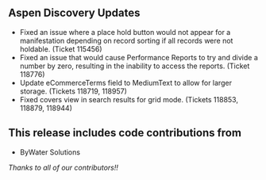 ## Aspen Discovery Updates
- Fixed an issue where a place hold button would not appear for a manifestation depending on record sorting if all records were not holdable. (Ticket 115456)
- Fixed an issue that would cause Performance Reports to try and divide a number by zero, resulting in the inability to access the reports. (Ticket 118776)
- Update eCommerceTerms field to MediumText to allow for larger storage. (Tickets 118719, 118957)
- Fixed covers view in search results for grid mode. (Tickets 118853, 118879, 118944)
  
## This release includes code contributions from
- ByWater Solutions

_Thanks to all of our contributors!!_